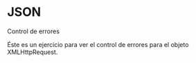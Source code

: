 # JSON
Control de errores

Éste es un ejercicio para ver el control de errores para el objeto XMLHttpRequest.
